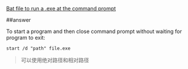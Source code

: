 [Bat file to run a .exe at the command prompt](http://stackoverflow.com/questions/221730/bat-file-to-run-a-exe-at-the-command-prompt)

##answer

To start a program and then close command prompt without waiting for program to exit:

```
start /d "path" file.exe
```

>可以使用绝对路径和相对路径